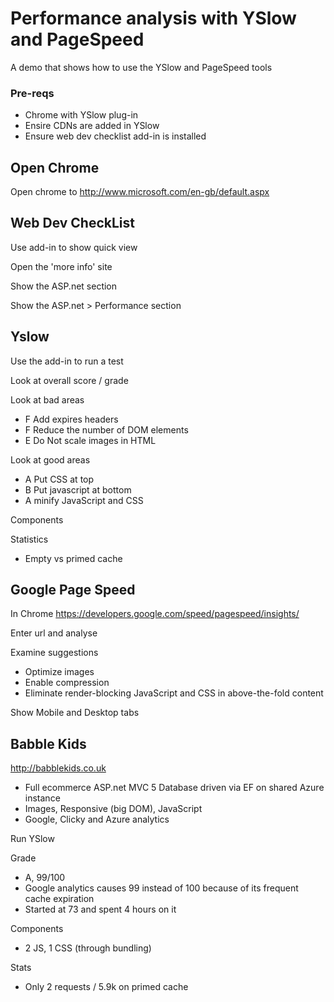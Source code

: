 
# Performance analysis with YSlow and PageSpeed
A demo that shows how to use the YSlow and PageSpeed tools

### Pre-reqs
* Chrome with YSlow plug-in
* Ensire CDNs are added in YSlow
* Ensure web dev checklist add-in is installed

## Open Chrome
Open chrome to http://www.microsoft.com/en-gb/default.aspx
	
## Web Dev CheckList
Use add-in to show quick view

Open the 'more info' site

Show the ASP.net section

Show the ASP.net > Performance section

## Yslow
Use the add-in to run a test

Look at overall score / grade

Look at bad areas
* F Add expires headers
* F Reduce the number of DOM elements
* E Do Not scale images in HTML

Look at good areas
* A Put CSS at top
* B Put javascript at bottom
* A minify JavaScript and CSS

Components

Statistics
* Empty vs primed cache

## Google Page Speed
In Chrome https://developers.google.com/speed/pagespeed/insights/

Enter url and analyse

Examine suggestions
* Optimize images
* Enable compression
* Eliminate render-blocking JavaScript and CSS in above-the-fold content

Show Mobile and Desktop tabs

## Babble Kids
http://babblekids.co.uk
* Full ecommerce ASP.net MVC 5 Database driven via EF on shared Azure instance
* Images, Responsive (big DOM), JavaScript
* Google, Clicky and Azure analytics

Run YSlow

Grade
* A, 99/100
* Google analytics causes 99 instead of 100 because of its frequent cache expiration
* Started at 73 and spent 4 hours on it

Components
* 2 JS, 1 CSS (through bundling)

Stats
* Only 2 requests / 5.9k on primed cache